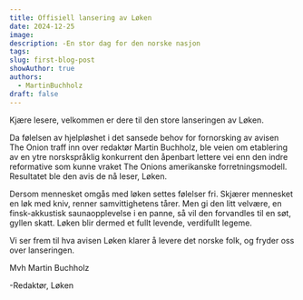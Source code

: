 ```yaml
---
title: Offisiell lansering av Løken
date: 2024-12-25
image: 
description: -En stor dag for den norske nasjon
tags: 
slug: first-blog-post
showAuthor: true
authors:
  - MartinBuchholz
draft: false
---
```

Kjære lesere, velkommen er dere til den store lanseringen av Løken.

Da følelsen av hjelpløshet i det sansede behov for fornorsking av avisen The Onion traff inn over redaktør Martin Buchholz, ble veien om etablering av en ytre norskspråklig konkurrent den åpenbart lettere vei enn den indre reformative som kunne vraket The Onions amerikanske forretningsmodell. Resultatet ble den avis de nå leser, Løken.

Dersom mennesket omgås med løken settes følelser fri. Skjærer mennesket en løk med kniv, renner samvittighetens tårer. Men gi den litt velvære, en finsk-akkustisk saunaopplevelse i en panne, så vil den forvandles til en søt, gyllen skatt. Løken blir dermed et fullt levende, verdifullt legeme.

Vi ser frem til hva avisen Løken klarer å levere det norske folk, og fryder oss over lanseringen.


Mvh Martin Buchholz

-Redaktør, Løken